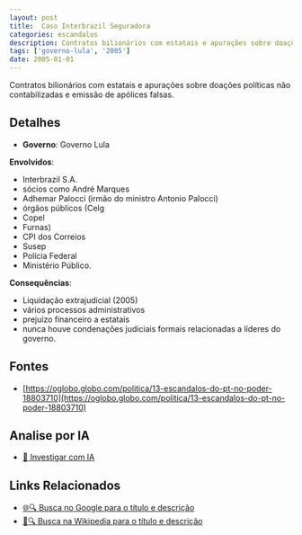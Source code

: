 ```yaml
---
layout: post
title:  Caso Interbrazil Seguradora
categories: escandalos
description: Contratos bilionários com estatais e apurações sobre doações políticas não contabilizadas e emissão de apólices falsas.
tags: ['governo-lula', '2005']
date: 2005-01-01
---
```


Contratos bilionários com estatais e apurações sobre doações políticas não contabilizadas e emissão de apólices falsas.

## Detalhes
- **Governo**: Governo Lula

**Envolvidos**:
- Interbrazil S.A.
- sócios como André Marques
- Adhemar Palocci (irmão do ministro Antonio Palocci)
- órgãos públicos (Celg
- Copel
- Furnas)
- CPI dos Correios
- Susep
- Polícia Federal
- Ministério Público.


**Consequências**:
- Liquidação extrajudicial (2005)
- vários processos administrativos
- prejuízo financeiro a estatais
- nunca houve condenações judiciais formais relacionadas a líderes do governo.


## Fontes
- [https://oglobo.globo.com/politica/13-escandalos-do-pt-no-poder-18803710](https://oglobo.globo.com/politica/13-escandalos-do-pt-no-poder-18803710)


## Analise por IA
- [🤖 Investigar com IA](https://www.perplexity.ai/search?q=Caso%20Interbrazil%20Seguradora%20Contratos%20bilion%C3%A1rios%20com%20estatais%20e%20apura%C3%A7%C3%B5es%20sobre%20doa%C3%A7%C3%B5es%20pol%C3%ADticas%20n%C3%A3o%20contabilizadas%20e%20emiss%C3%A3o%20de%20ap%C3%B3lices%20falsas.%20Governo%20Lula)

## Links Relacionados
- [🌐🔍 Busca no Google para o título e descrição](https://www.google.com/search?q=Caso%20Interbrazil%20Seguradora%20Contratos%20bilion%C3%A1rios%20com%20estatais%20e%20apura%C3%A7%C3%B5es%20sobre%20doa%C3%A7%C3%B5es%20pol%C3%ADticas%20n%C3%A3o%20contabilizadas%20e%20emiss%C3%A3o%20de%20ap%C3%B3lices%20falsas.%20Governo%20Lula)
- [📖🔍 Busca na Wikipedia para o título e descrição](https://pt.wikipedia.org/w/index.php?search=Caso%20Interbrazil%20Seguradora%20Contratos%20bilion%C3%A1rios%20com%20estatais%20e%20apura%C3%A7%C3%B5es%20sobre%20doa%C3%A7%C3%B5es%20pol%C3%ADticas%20n%C3%A3o%20contabilizadas%20e%20emiss%C3%A3o%20de%20ap%C3%B3lices%20falsas.%20Governo%20Lula)

